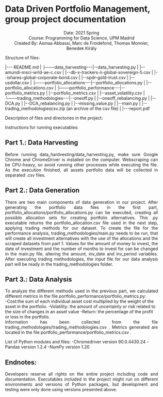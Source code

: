 # Data Driven Portfolio Management, group project documentation

<div align="center"> Date: 2021 Spring </div>
<div align="center"> Course: Programming for Data Science, UPM Madrid </div>
<div align="center"> Created By: Asmaa Abbassi, Marc de Froidefond, Thomas Monnier, Benedek Király </div>

Structure of files:

|--- README.md 
|
├───data_harvesting---|--data_harvesting.py
|                     |--amundi-msci-wrld-ae-c.csv
|                     |--db-x-trackers-ii-global-sovereign-5.csv
|                     |--ishares-global-corporate-bond.csv
|                     |--spdr-gold-trust.csv
|                     |--usdollar.csv
|
├───portfolio_allocations---|--portfolio_allocations.py
|                           |--portfolio_allocations.csv
|
├───portfolio_performance---|--portfolio_metrics.py
|                           |--portfolio_metrics.csv
|                           |--asset_volatility.csv
|
└───trading_methodologies---|--oneoff.py
|                           |--oneoff_rebalancing.py
|                           |--DCA.py
|                           |--DCA_rebalancing.py
|                           |--missing_value.py
|                           |--main.py
|                           |--trading_methodologiescsv.zip (an archive of the csv file)
|
|---report.pdf


Description of files and directories in the project:

Instructions for running executables:

## Part 1.: Data Harvesting
	
<div align="justify"> Before running data_hardvesting/data_harvesting.py, make sure Google Chrome and ChromeDriver is installed on the computer. Webscraping can be CPU-heavy, so avoid running other processes while executing the file. As the execution finished, all assets portfolio data will be collected in separated .csv files. </div>
	
## Part 2.: Data Generation
	
<div align="justify"> There are two main components of data generation in our project. After generating the portfolio data files in the first part, portfolio_allocations/portfolio_allocations.py can be executed, creating all possible allocation sets for creating portfolio alternatives. This .py executable returns the portfolio_allocation.csv file used in the next step, applying trading methods for our dataset. To create the file for the performance analysis, trading_methodologies/main.py needs to be run, that will create all investment alternatives with the use of the allocations and the scraped datasets from part 1. Values for the amount of money to invest, the date of investment and the number of months to invest for can be changed in the main.py file, altering the amount, inv_date and inv_period variables.  After executing trading methodologies, the input file for our data analysis part will be ready in the trading_methodologies folder. </div>
  
## Part 3.: Data Analysis

<div align="justify"> To analyze the different methods used in the previous part, we calculated different metrics in the file portfolio_performance/portfolio_metrics.py: </div>
		-Cost:the sum of each individual asset cost multiplied by the weight of the asset in the portfolio.
		-Volatility: the amount of uncertainty or risk related to the size of changes in an asset value
		-Return: the percentage of the profit or loss in the portfolio. 

<div align="justify"> Information has been collected from the file trading_methodologies/trading_methodologies.csv . Metrics generated are located in the file portfolio_performance/portfolio_metrics.csv . </div>

List of Python modules and files:
	-Chromedriver version 90.0.4430.24
	-Pandas version 1.2.4
	-NumPy version 1.20

## Endnotes:
<div align="justify"> Developers reserve all rights on the entire project including code and documentation. Executables included in the project might run on different environments and versions of Python packages, but development and testing were only done using versions presented above. </div>
